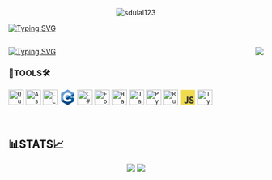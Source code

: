 <!-- Page Reloaded counter -->
<p title="pageReloaded" align="center"> 
  <img alt="sdulal123" src="https://komarev.com/ghpvc/?username=sdulal123&color=brightgreen&style=plastic&label=PAGE+RELOADED"/>
</p>

<!-- Title -->
[![Typing SVG](https://readme-typing-svg.demolab.com?font=Fira+Code&size=30&duration=2000&pause=1000&color=5DF7BD&center=true&vCenter=true&random=false&width=435&lines=Hello+and+welcome!!!+🙏🏻)](https://git.io/typing-svg)
##
<img align="right" src="https://github.com/sdulal123/sdulal123/assets/86375908/a4bfd187-404b-4088-9517-30a5363037dc"/>

[![Typing SVG](https://readme-typing-svg.demolab.com?font=Fira+Code&duration=5000&pause=1000&color=53D3F7&center=true&vCenter=true&random=false&width=435&lines=I+am+Sushil%2C+a+software+developer+👨🏻‍💻)](https://git.io/typing-svg)
 
  <!-- Sites to get logos: https://www.vectorlogo.zone or https://simpleicons.org/ -->
  ### 📐TOOLS🛠
  <div align="left">
    <code><img title="Quantum Computing" height="30" width="30" src="https://github.com/sdulal123/sdulal123/assets/170832348/52fe50d3-1eae-4789-aa18-acedea153b29"/></code>
    <code><img title="Assembly" height="30" width="30" src="https://github.com/sudulal123/sudulal123/assets/86375908/6ed576ac-2de7-4dec-81d8-710df51e2f88"></code>
    <code><img title="C Lang" height="30" width="30" src="https://www.vectorlogo.zone/logos/open-std_c/open-std_c-icon~alt2.svg"/></code>
    <code><img title="C++ Lang" height="30" width="30" src="https://raw.githubusercontent.com/devicons/devicon/master/icons/cplusplus/cplusplus-original.svg"></code>
    <code><img title="C# Lang" height="30" width="30" src="https://github.com/sdulal123/sdulal123/assets/170832348/45944828-9fc1-4dd2-93da-5b9f7dfdf5b9"></code>
    <code><img title="Fortran" height="30" width="30" src="https://user-images.githubusercontent.com/25181517/192106356-07c248b7-9c7c-40bd-a202-f7caf5d0b1bc.png"></code>
    <code><img title="Haskell" height="30" width="30" src="https://github.com/sdulal123/sdulal123/assets/170832348/7e04ef65-72a8-4874-af97-b6ec77f043d9"></code>
    <code><img title="Java" height="30" width="30" src="https://www.vectorlogo.zone/logos/java/java-icon.svg"></code>
    <code><img title="Python" height="30" width="30" src="https://www.vectorlogo.zone/logos/python/python-icon.svg"></code>
    <code><img title="Rust" height="30" width="30" src="https://github.com/sdulal123/sdulal123/assets/170832348/ebbd90a2-22cc-44dc-8a3f-51282ec0c130"></code>
    <code><img title="JavaScript" height="30" width="30" src="https://raw.githubusercontent.com/devicons/devicon/master/icons/javascript/javascript-original.svg"></code>
    <code><img title="TypeScript" height="30" width="30" src="https://www.vectorlogo.zone/logos/typescriptlang/typescriptlang-icon.svg"></code>
  </div>
</p>

&nbsp;

## 📊STATS📈
<div align="center">
  <img height="150em" src="https://github-readme-stats-eight-theta.vercel.app/api/top-langs/?username=sudulal123&layout=compact&langs_count=12&theme=merko">
  <img height="150em" src="https://github-readme-stats-eight-theta.vercel.app/api?username=sdulal123&show_icons=true&theme=tokyonight&include_all_commits=true&count_private=true">
</div>

## <br/>
<!-- This readme was created by Sushil Dulal - https://github.com/sdulal123 -->
